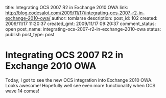title: Integrating OCS 2007 R2 in Exchange 2010 OWA
link: http://blog.codesalot.com/2009/11/17/integrating-ocs-2007-r2-in-exchange-2010-owa/
author: tomlarse
description: 
post_id: 102
created: 2009/11/17 11:20:37
created_gmt: 2009/11/17 09:20:37
comment_status: open
post_name: integrating-ocs-2007-r2-in-exchange-2010-owa
status: publish
post_type: post

# Integrating OCS 2007 R2 in Exchange 2010 OWA

Today, I got to see the new OCS integration into Exchange 2010 OWA. Looks awesome! Hopefully well see even more functionality when OCS wave 14 comes!